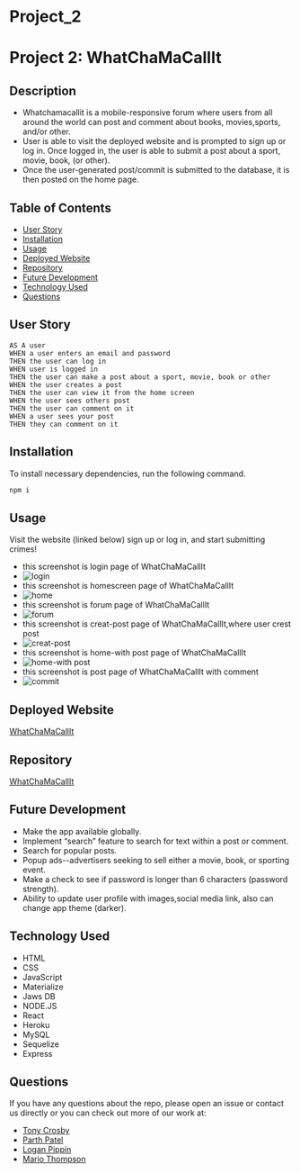 # Project_2

# Project 2: WhatChaMaCallIt

## Description

- Whatchamacallit is a mobile-responsive forum where users from all around the world can post and comment about books, movies,sports, and/or other.
- User is able to visit the deployed website and is prompted to sign up or log in. Once logged in, the user is able to submit a post about a sport, movie, book, (or other).
- Once the user-generated post/commit is submitted to the database, it is then posted on the home page.

## Table of Contents

- [User Story](#user-story)
- [Installation](#installation)
- [Usage](#usage)
- [Deployed Website](#deployed-website)
- [Repository](#repository)
- [Future Development](#future-development)
- [Technology Used](#technology-used)
- [Questions](#questions)

## User Story

```
AS A user
WHEN a user enters an email and password
THEN the user can log in
WHEN user is logged in
THEN the user can make a post about a sport, movie, book or other
WHEN the user creates a post
THEN the user can view it from the home screen
WHEN the user sees others post
THEN the user can comment on it
WHEN a user sees your post
THEN they can comment on it
```

## Installation

To install necessary dependencies, run the following command.

```bash
npm i
```

## Usage

Visit the website (linked below) sign up or log in, and start submitting crimes!

- this screenshot is login page of WhatChaMaCallIt
- ![login](public\images\login.png)
- this screenshot is homescreen page of WhatChaMaCallIt
- ![home](public\images\home.png)
- this screenshot is forum page of WhatChaMaCallIt
- ![forum](public\images\forum.png)
- this screenshot is creat-post page of WhatChaMaCallIt,where user crest post
- ![creat-post](public\images\create-post.png)
- this screenshot is home-with post page of WhatChaMaCallIt
- ![home-with post](public\images\home-posts.png)
- this screenshot is post page of WhatChaMaCallIt with comment
- ![commit](public\images\comments.png)

## Deployed Website

[WhatChaMaCallIt](https://fullstackbc-project-02.herokuapp.com/)

## Repository

[WhatChaMaCallIt](https://github.com/tonycrosby-tech/Project_2)

## Future Development

- Make the app available globally.
- Implement “search” feature to search for text within a post or comment.
- Search for popular posts.
- Popup ads--advertisers seeking to sell either a movie, book, or sporting event.
- Make a check to see if password is longer than 6 characters (password strength).
- Ability to update user profile with images,social media link, also can change app theme (darker).

## Technology Used

- HTML
- CSS
- JavaScript
- Materialize
- Jaws DB
- NODE.JS
- React
- Heroku
- MySQL
- Sequelize
- Express

## Questions

If you have any questions about the repo, please open an issue or contact us directly or you can check out more of our work at:

- [Tony Crosby](https://github.com/tonycrosby-tech)
- [Parth Patel](https://github.com/parth167)
- [Logan Pippin](https://github.com/LoganPippin)
- [Mario Thompson](https://github.com/MarioThompson0010)
